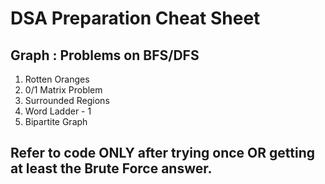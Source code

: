 # DSA Preparation Cheat Sheet

## Graph : Problems on BFS/DFS

1. Rotten Oranges
2. 0/1 Matrix Problem
3. Surrounded Regions
4. Word Ladder - 1
5. Bipartite Graph

## Refer to code ONLY after trying once OR getting at least the Brute Force answer.
